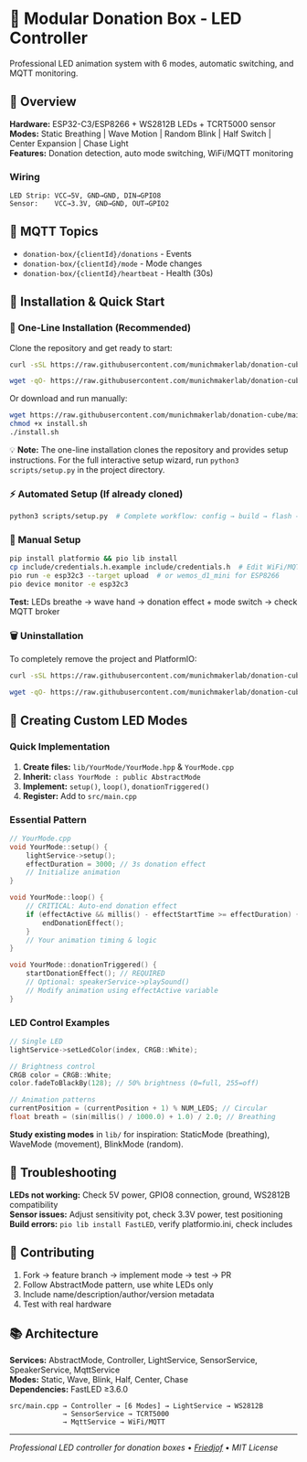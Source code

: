 # 🎁 Modular Donation Box - LED Controller

Professional LED animation system with 6 modes, automatic switching, and MQTT monitoring.

## 🎯 Overview

**Hardware:** ESP32-C3/ESP8266 + WS2812B LEDs + TCRT5000 sensor  
**Modes:** Static Breathing | Wave Motion | Random Blink | Half Switch | Center Expansion | Chase Light  
**Features:** Donation detection, auto mode switching, WiFi/MQTT monitoring

### Wiring
```
LED Strip: VCC→5V, GND→GND, DIN→GPIO8
Sensor:    VCC→3.3V, GND→GND, OUT→GPIO2
```

## 📡 MQTT Topics
- `donation-box/{clientId}/donations` - Events  
- `donation-box/{clientId}/mode` - Mode changes  
- `donation-box/{clientId}/heartbeat` - Health (30s)

## 🚀 Installation & Quick Start

### 💾 One-Line Installation (Recommended)
Clone the repository and get ready to start:

```bash
curl -sSL https://raw.githubusercontent.com/munichmakerlab/donation-cube/main/scripts/install.sh > install.sh && chmod +x install.sh && ./install.sh
```
```bash
wget -qO- https://raw.githubusercontent.com/munichmakerlab/donation-cube/main/scripts/install.sh && chmod +x install.sh && ./install.sh
```

Or download and run manually:
```bash
wget https://raw.githubusercontent.com/munichmakerlab/donation-cube/main/scripts/install.sh
chmod +x install.sh
./install.sh
```

💡 **Note:** The one-line installation clones the repository and provides setup instructions. For the full interactive setup wizard, run `python3 scripts/setup.py` in the project directory.

### ⚡ Automated Setup (If already cloned)
```bash
python3 scripts/setup.py  # Complete workflow: config → build → flash → monitor
```

### 🔧 Manual Setup
```bash
pip install platformio && pio lib install
cp include/credentials.h.example include/credentials.h  # Edit WiFi/MQTT settings
pio run -e esp32c3 --target upload  # or wemos_d1_mini for ESP8266
pio device monitor -e esp32c3
```

**Test:** LEDs breathe → wave hand → donation effect + mode switch → check MQTT broker

### 🗑️ Uninstallation
To completely remove the project and PlatformIO:

```bash
curl -sSL https://raw.githubusercontent.com/munichmakerlab/donation-cube/main/scripts/uninstall.sh | bash
```
```bash
wget -qO- https://raw.githubusercontent.com/munichmakerlab/donation-cube/main/scripts/uninstall.sh | bash
```

## 🎨 Creating Custom LED Modes

### Quick Implementation
1. **Create files:** `lib/YourMode/YourMode.hpp` & `YourMode.cpp`
2. **Inherit:** `class YourMode : public AbstractMode`
3. **Implement:** `setup()`, `loop()`, `donationTriggered()`
4. **Register:** Add to `src/main.cpp`

### Essential Pattern
```cpp
// YourMode.cpp
void YourMode::setup() {
    lightService->setup();
    effectDuration = 3000; // 3s donation effect
    // Initialize animation
}

void YourMode::loop() {
    // CRITICAL: Auto-end donation effect
    if (effectActive && millis() - effectStartTime >= effectDuration) {
        endDonationEffect();
    }
    // Your animation timing & logic
}

void YourMode::donationTriggered() {
    startDonationEffect(); // REQUIRED
    // Optional: speakerService->playSound()
    // Modify animation using effectActive variable
}
```

### LED Control Examples
```cpp
// Single LED
lightService->setLedColor(index, CRGB::White);

// Brightness control
CRGB color = CRGB::White;
color.fadeToBlackBy(128); // 50% brightness (0=full, 255=off)

// Animation patterns
currentPosition = (currentPosition + 1) % NUM_LEDS; // Circular
float breath = (sin(millis() / 1000.0) + 1.0) / 2.0; // Breathing
```

**Study existing modes** in `lib/` for inspiration: StaticMode (breathing), WaveMode (movement), BlinkMode (random).

## 🔧 Troubleshooting

**LEDs not working:** Check 5V power, GPIO8 connection, ground, WS2812B compatibility  
**Sensor issues:** Adjust sensitivity pot, check 3.3V power, test positioning  
**Build errors:** `pio lib install FastLED`, verify platformio.ini, check includes

## 🤝 Contributing

1. Fork → feature branch → implement mode → test → PR
2. Follow AbstractMode pattern, use white LEDs only
3. Include name/description/author/version metadata
4. Test with real hardware

## 📚 Architecture

**Services:** AbstractMode, Controller, LightService, SensorService, SpeakerService, MqttService  
**Modes:** Static, Wave, Blink, Half, Center, Chase  
**Dependencies:** FastLED ≥3.6.0

```
src/main.cpp → Controller → [6 Modes] → LightService → WS2812B
             → SensorService → TCRT5000
             → MqttService → WiFi/MQTT
```

---
*Professional LED controller for donation boxes* • *[Friedjof](https://github.com/Friedjof)* • *MIT License*
